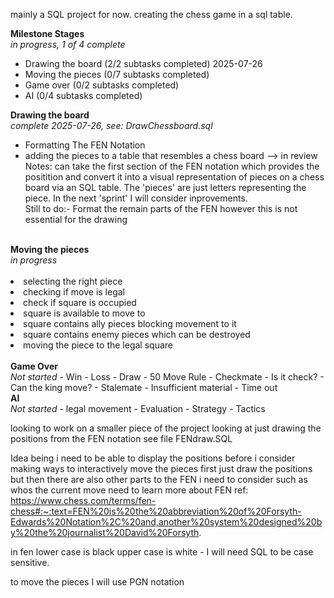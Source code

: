 mainly a SQL project for now.
creating the chess game in a sql table. 

<b>Milestone Stages</b>
<br>
<i>in progress, 1 of 4 complete</i>
- Drawing the board (2/2 subtasks completed) 2025-07-26
- Moving the pieces (0/7 subtasks completed)
- Game over (0/2 subtasks completed)
- AI (0/4 subtasks completed)

<b>Drawing the board</b>
<br>
<i>complete 2025-07-26, see: DrawChessboard.sql</i>
- Formatting The FEN Notation
- adding the pieces to a table that resembles a chess board --> in review<br>
Notes:
can take the first section of the FEN notation which provides the positition and convert it into a visual representation of pieces on a chess board via an SQL table.
The 'pieces' are just letters representing the piece.  In the next 'sprint' I will consider inprovements. <br>
Still to do:- Format the remain parts of the FEN however this is not essential for the drawing 
<br>
<b>Moving the pieces</b> 
<br>
<i>in progress</i><br>
<br>
<li>selecting the right piece</li> 
<li>checking if move is legal</li>
<li>check if square is occupied</li>
<li>square is available to move to</li>
<li>square contains ally pieces blocking movement to it</li>
<li>square contains enemy pieces which can be destroyed</li>
<li>moving the piece to the legal square</li>
<br>
<b>Game Over</b>
<br>
<i>Not started</i>
- Win
- Loss
- Draw
- 50 Move Rule
- Checkmate 
  - Is it check?
  - Can the king move?
- Stalemate
- Insufficient material
- Time out
<br>   
<b>AI</b>
<br>
<i>Not started</i>
- legal movement
- Evaluation
- Strategy
- Tactics

looking to work on a smaller piece of the project looking at just drawing the positions from the FEN notation 
see file FENdraw.SQL 

Idea being i need to be able to display the positions before i consider making ways to interactively move the pieces 
first just draw the positions but then there are also other parts to the FEN i need to consider such as whos the current move 
need to learn more about FEN 
ref: https://www.chess.com/terms/fen-chess#:~:text=FEN%20is%20the%20abbreviation%20of%20Forsyth-Edwards%20Notation%2C%20and,another%20system%20designed%20by%20the%20journalist%20David%20Forsyth.

in fen lower case is black upper case is white - I will need SQL to be case sensitive.

to move the pieces I will use PGN notation 
